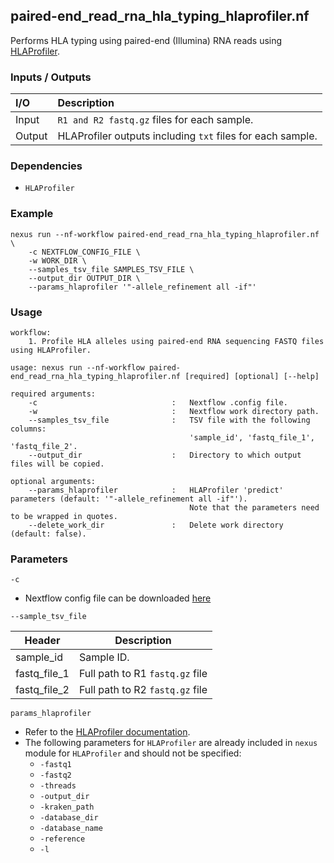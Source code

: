 ## paired-end_read_rna_hla_typing_hlaprofiler.nf

Performs HLA typing using paired-end (Illumina) RNA reads using [HLAProfiler](https://github.com/ExpressionAnalysis/HLAProfiler).

### Inputs / Outputs

| I/O    | Description                                                |
|:-------|:-----------------------------------------------------------|
| Input  | `R1 and R2 fastq.gz` files for each sample.       | 
| Output | HLAProfiler outputs including `txt` files for each sample. |

### Dependencies

* `HLAProfiler`

### Example

```
nexus run --nf-workflow paired-end_read_rna_hla_typing_hlaprofiler.nf \
    -c NEXTFLOW_CONFIG_FILE \
    -w WORK_DIR \
    --samples_tsv_file SAMPLES_TSV_FILE \
    --output_dir OUTPUT_DIR \
    --params_hlaprofiler '"-allele_refinement all -if"'
```

### Usage

```
workflow:
    1. Profile HLA alleles using paired-end RNA sequencing FASTQ files using HLAProfiler.

usage: nexus run --nf-workflow paired-end_read_rna_hla_typing_hlaprofiler.nf [required] [optional] [--help]

required arguments:
    -c                              :   Nextflow .config file.
    -w                              :   Nextflow work directory path.
    --samples_tsv_file              :   TSV file with the following columns:
                                        'sample_id', 'fastq_file_1', 'fastq_file_2'.
    --output_dir                    :   Directory to which output files will be copied.

optional arguments:
    --params_hlaprofiler            :   HLAProfiler 'predict' parameters (default: '"-allele_refinement all -if"').
                                        Note that the parameters need to be wrapped in quotes.
    --delete_work_dir               :   Delete work directory (default: false).
```

### Parameters

`-c`
* Nextflow config file can be downloaded [here](https://github.com/pirl-unc/nexus/tree/main/nextflow)

`--sample_tsv_file`

| Header       | Description                     |
| ------------ |---------------------------------|
| sample_id    | Sample ID.                      |
| fastq_file_1 | Full path to R1 `fastq.gz` file |
| fastq_file_2 | Full path to R2 `fastq.gz` file |

`params_hlaprofiler`
* Refer to the [HLAProfiler documentation](https://github.com/ExpressionAnalysis/HLAProfiler).
* The following parameters for `HLAProfiler` are already included in `nexus` module for `HLAProfiler` and should not be specified:
  * `-fastq1`
  * `-fastq2`
  * `-threads`
  * `-output_dir`
  * `-kraken_path`
  * `-database_dir`
  * `-database_name`
  * `-reference`
  * `-l`
